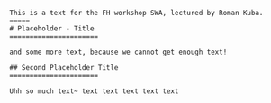 	This is a text for the FH workshop SWA, lectured by Roman Kuba.
	=====
	# Placeholder - Title
	======================

	and some more text, because we cannot get enough text!
	
	## Second Placeholder Title
	======================
	
	Uhh so much text~ text text text text text
